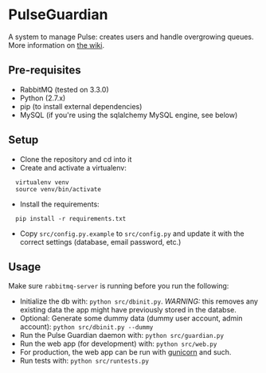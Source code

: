 # PulseGuardian

A system to manage Pulse: creates users and handle overgrowing queues. More information on [the wiki](https://wiki.mozilla.org/Auto-tools/Projects/Pulse/PulseGuardian).

## Pre-requisites

* RabbitMQ (tested on 3.3.0)
* Python (2.7.x)
* pip (to install external dependencies)
* MySQL (if you're using the sqlalchemy MySQL engine, see below)

## Setup

* Clone the repository and cd into it
* Create and activate a virtualenv:
```
  virtualenv venv
  source venv/bin/activate
```
* Install the requirements:
```
  pip install -r requirements.txt
```
* Copy `src/config.py.example` to `src/config.py` and update it with the correct settings (database, email password, etc.)

## Usage

Make sure `rabbitmq-server` is running before you run the following:

* Initialize the db with: `python src/dbinit.py`. *WARNING:* this removes any existing data the app might have previously stored in the databse.
* Optional: Generate some dummy data (dummy user account, admin account): `python src/dbinit.py --dummy`
* Run the Pulse Guardian daemon with: `python src/guardian.py`
* Run the web app (for development) with: `python src/web.py`
* For production, the web app can be run with [gunicorn](https://www.digitalocean.com/community/articles/how-to-deploy-python-wsgi-apps-using-gunicorn-http-server-behind-nginx) and such.
* Run tests with: `python src/runtests.py`
